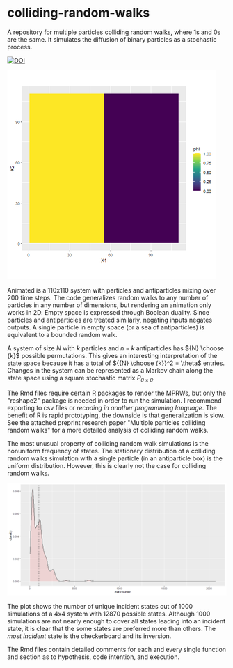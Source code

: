 # colliding-random-walks
A repository for multiple particles colliding random walks, where 1s and 0s are the same. It simulates the diffusion of binary particles as a stochastic process.

[![DOI](https://zenodo.org/badge/661829288.svg)](https://zenodo.org/badge/latestdoi/661829288)

![Alt Text](https://github.com/calmendares1/colliding-random-walks/blob/main/MPRW%20110x110%20200%20sims.gif)

Animated is a 110x110 system with particles and antiparticles mixing over 200 time steps. The code generalizes random walks to any number of particles in any number of dimensions, but rendering an animation only works in 2D. Empty space is expressed through Boolean duality. Since particles and antiparticles are treated similarly, negating inputs negates outputs. A single particle in empty space (or a sea of antiparticles) is equivalent to a bounded random walk.

A system of size $N$ with $k$ particles and $n-k$ antiparticles has ${N} \choose {k}$ possible permutations. This gives an interesting interpretation of the state space because it has a total of ${{N} \choose {k}}^2 = \theta$ entries. Changes in the system can be represented as a Markov chain along the state space using a square stochastic matrix $P_{\theta \times \theta}$.

The Rmd files require certain R packages to render the MPRWs, but only the "reshape2" package is needed in order to run the simulation. I recommend exporting to csv files or *recoding in another programming language*. The benefit of R is rapid prototyping, the downside is that generalization is slow. See the attached preprint research paper "Multiple particles colliding random walks" for a more detailed analysis of colliding random walks.

The most unusual property of colliding random walk simulations is the nonuniform frequency of states. The stationary distribution of a colliding random walks simulation with a single particle (in an antiparticle box) is the uniform distribution. However, this is clearly not the case for colliding random walks.

![Alt Text](https://github.com/calmendares1/colliding-random-walks/blob/main/4x4%20Exit%20Counter%2C%20100%20sims%20per%20state.png)

The plot shows the number of unique incident states out of 1000 simulations of a 4x4 system with 12870 possible states. Although 1000 simulations are not nearly enough to cover all states leading into an incident state, it is clear that the some states are preferred more than others. The *most incident* state is the checkerboard and its inversion.

The Rmd files contain detailed comments for each and every single function and section as to hypothesis, code intention, and execution.

